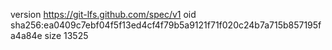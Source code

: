 version https://git-lfs.github.com/spec/v1
oid sha256:ea0409c7ebf04f5f13ed4cf4f79b5a9121f71f020c24b7a715b857195fa4a84e
size 13525
